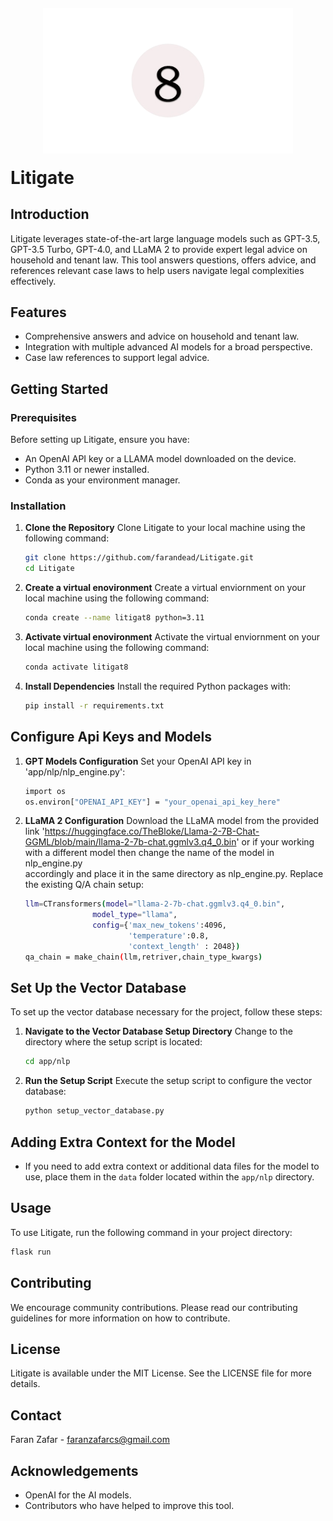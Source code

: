 <p align="center" style="margin-top: -10px; margin-bottom: -10px;">
  <img src="https://github.com/farandead/Litigate/blob/main/Docs/Images_report/Artboard_1-removebg-preview.png" width="400" style="margin-top: -10px; margin-bottom: -10px;">
</p>

# Litigate

## Introduction
Litigate leverages state-of-the-art large language models such as GPT-3.5, GPT-3.5 Turbo, GPT-4.0, and LLaMA 2 to provide expert legal advice on household and tenant law. This tool answers questions, offers advice, and references relevant case laws to help users navigate legal complexities effectively.

## Features
- Comprehensive answers and advice on household and tenant law.
- Integration with multiple advanced AI models for a broad perspective.
- Case law references to support legal advice.

## Getting Started

### Prerequisites
Before setting up Litigate, ensure you have:
- An OpenAI API key or a LLAMA model downloaded on the device.
- Python 3.11 or newer installed.
- Conda as your environment manager.

### Installation

1. **Clone the Repository**
   Clone Litigate to your local machine using the following command:
   ```bash
   git clone https://github.com/farandead/Litigate.git
   cd Litigate
2. **Create a virtual enovironment**
   Create a virtual enviornment on your local machine using the following command:
   ```bash
   conda create --name litigat8 python=3.11
3. **Activate virtual enovironment**
   Activate the virtual enviornment on your local machine using the following command:
   ```bash
   conda activate litigat8  
4. **Install Dependencies**
   Install the required Python packages with:
   ```bash
   pip install -r requirements.txt

## Configure Api Keys and Models
1. **GPT Models Configuration**
   Set your OpenAI API key in 'app/nlp/nlp_engine.py':
   ```bash
   import os
   os.environ["OPENAI_API_KEY"] = "your_openai_api_key_here"
2. **LLaMA 2 Configuration**
   Download the LLaMA model from the provided link 'https://huggingface.co/TheBloke/Llama-2-7B-Chat-GGML/blob/main/llama-2-7b-chat.ggmlv3.q4_0.bin' or if your working with a different model then change the name of the model in nlp_engine.py    
   accordingly and place it in the same directory as nlp_engine.py. Replace the existing Q/A chain setup:
   ```bash
   llm=CTransformers(model="llama-2-7b-chat.ggmlv3.q4_0.bin",
                  model_type="llama",
                  config={'max_new_tokens':4096,
                          'temperature':0.8,
                          'context_length' : 2048})
   qa_chain = make_chain(llm,retriver,chain_type_kwargs)

## Set Up the Vector Database

To set up the vector database necessary for the project, follow these steps:

1. **Navigate to the Vector Database Setup Directory**
   Change to the directory where the setup script is located:
   ```bash
   cd app/nlp
   ```

2. **Run the Setup Script**
   Execute the setup script to configure the vector database:
   ```bash
   python setup_vector_database.py
   ```

## Adding Extra Context for the Model

- If you need to add extra context or additional data files for the model to use, place them in the `data` folder located within the `app/nlp` directory.

## Usage

To use Litigate, run the following command in your project directory:
```bash
flask run
```

## Contributing

We encourage community contributions. Please read our contributing guidelines for more information on how to contribute.

## License

Litigate is available under the MIT License. See the LICENSE file for more details.

## Contact

Faran Zafar - faranzafarcs@gmail.com

## Acknowledgements

- OpenAI for the AI models.
- Contributors who have helped to improve this tool.





